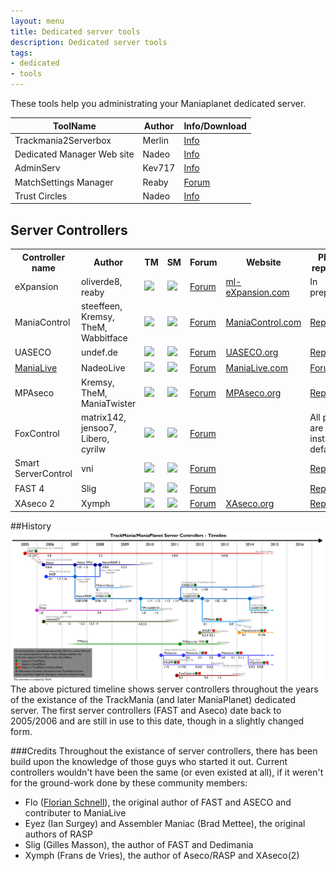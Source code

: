 ```yaml
---
layout: menu
title: Dedicated server tools
description: Dedicated server tools
tags:
- dedicated
- tools
---
```


These tools help you administrating your Maniaplanet dedicated server.

| ToolName                   | Author    | Info/Download                                                             |
|----------------------------|-----------|---------------------------------------------------------------------------|
| Trackmania2Serverbox       | Merlin    | [Info](http://forum.maniaplanet.com/viewtopic.php?f=261&t=5639)           |
| Dedicated Manager Web site | Nadeo     | [Info](http://forum.maniaplanet.com/viewtopic.php?f=261&t=12098)          |
| AdminServ                  | Kev717    | [Info](http://forum.maniaplanet.com/viewtopic.php?f=261&t=14419)          |
| MatchSettings Manager      | Reaby     | [Forum](http://forum.maniaplanet.com/viewtopic.php?f=465&t=17341)         |
| Trust Circles              | Nadeo     | [Info](http://forum.maniaplanet.com/viewtopic.php?f=261&t=12081)          |

## Server Controllers

<table>
<tr>
<th>Controller name</th><th>Author</th><th>TM</th><th>SM</th><th>Forum</th><th>Website</th><th>Plugins repository</th><th>Active</th>
</tr>
<tr>
<td>eXpansion</td><td>oliverde8, reaby</td><td><img src="../../img/yes.png" /></td><td><img src="../../img/yes.png" /></td><td><a href="http://forum.maniaplanet.com/viewforum.php?f=518">Forum</a></td><td><a href="http://www.ml-expansion.com/">ml-eXpansion.com</a></td><td>In preparation</td><td><img src="../../img/yes.png" /></td>
</tr>
<tr>
<td>ManiaControl</td><td>steeffeen, Kremsy, TheM, Wabbitface</td><td><img src="../../img/yes.png" /></td><td><img src="../../img/yes.png" /></td><td><a href="http://forum.maniaplanet.com/viewforum.php?f=479">Forum</a></td><td><a href="http://www.maniacontrol.com/">ManiaControl.com</a></td><td><a href="http://maniacontrol.com/plugins">Repository</a></td><td><img src="../../img/yes.png" /></td>
</tr>
<tr>
<td>UASECO</td><td>undef.de</td><td><img src="../../img/yes.png" /></td><td><img src="../../img/no.png" /></td><td><a href="http://forum.maniaplanet.com/viewforum.php?f=522">Forum</a></td><td><a href="http://www.uaseco.org/">UASECO.org</a></td><td><a href="http://www.uaseco.org/Plugins/">Repository</a></td><td><img src="../../img/yes.png" /></td>
</tr>
<tr>
<td><a href="http://maniaplanet.github.io/documentation/dedicated-server/tools/manialive.html">ManiaLive</a></td><td>NadeoLive</td><td><img src="../../img/yes.png" /></td><td><img src="../../img/yes.png" /></td><td><a href="http://forum.maniaplanet.com/viewforum.php?f=463">Forum</a></td><td><a href="http://www.manialive.com/">ManiaLive.com</a></td><td><a href="http://forum.maniaplanet.com/viewforum.php?f=47">Forum</a></td><td><img src="../../img/yes.png" /></td>
</tr>
<tr>
<td>MPAseco</td><td>Kremsy, TheM, ManiaTwister</td><td><img src="../../img/no.png" /></td><td><img src="../../img/yes.png" /></td><td><a href="http://forum.maniaplanet.com/viewforum.php?f=450">Forum</a></td><td><a href="http://www.mpaseco.org/">MPAseco.org</a></td><td><a href="http://www.mpaseco.org/plugins">Repository</a></td><td><img src="../../img/no.png" /></td>
</tr>
<tr>
<td>FoxControl</td><td> matrix142, jensoo7, Libero, cyrilw</td><td><img src="../../img/yes.png" /></td><td><img src="../../img/yes.png" /></td><td><a href="http://forum.maniaplanet.com/viewforum.php?f=328">Forum</a></td><td> </td><td>All plugins are installed by default</td><td><img src="../../img/no.png" /></td>
</tr>
<tr>
<td>Smart ServerControl</td><td>vni</td><td><img src="../../img/no.png" /></td><td><img src="../../img/yes.png" /></td><td><a href="http://forum.maniaplanet.com/viewforum.php?f=457">Forum</a></td><td> </td><td><a href="http://smarttool.org/plugins.php">Repository</a></td><td><img src="../../img/no.png" /></td>
</tr>
<tr>
<td>FAST 4</td><td>Slig</td><td><img src="../../img/yes.png" /></td><td><img src="../../img/no.png" /></td><td><a href="http://www.tm-forum.com/viewforum.php?f=126">Forum</a></td><td></td><td><a href="http://slig.info/fast4.0/3rd_party_plugins/">Repository</a></td><td><img src="../../img/no.png" /></td>
</tr>
<tr>
<td>XAseco 2</td><td>Xymph </td><td><img src="../../img/yes.png" /></td><td><img src="../../img/no.png" /></td><td><a href="http://www.tm-forum.com/viewforum.php?f=127">Forum</a></td><td><a href="http://www.xaseco.org/">XAseco.org</a></td><td><a href="http://plugins.xaseco.org/browse2.php">Repository</a></td><td><img src="../../img/no.png" /></td>
</tr>
<tr>
</tr>
</table>

##History
![Server controller Timeline](./img/servercontroller-timeline.jpg)
The above pictured timeline shows server controllers throughout the years of the existance of the TrackMania (and later ManiaPlanet) dedicated server. The first server controllers (FAST and Aseco) date back to 2005/2006 and are still in use to this date, though in a slightly changed form.

###Credits
Throughout the existance of server controllers, there has been build upon the knowledge of those guys who started it out. Current controllers wouldn't have been the same (or even existed at all), if it weren't for the ground-work done by these community members:

* Flo ([Florian Schnell](http://www.floschnell.de)), the original author of FAST and ASECO and contributer to ManiaLive
* Eyez (Ian Surgey) and Assembler Maniac (Brad Mettee), the original authors of RASP
* Slig (Gilles Masson), the author of FAST and Dedimania
* Xymph (Frans de Vries), the author of Aseco/RASP and XAseco(2)
